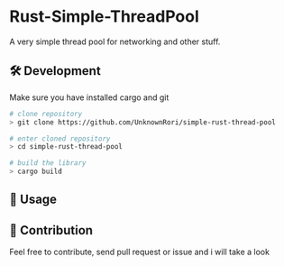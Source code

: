 # Rust-Simple-ThreadPool

A very simple thread pool for networking and other stuff.

## 🛠️ Development

Make sure you have installed cargo and git

```bash
# clone repository
> git clone https://github.com/UnknownRori/simple-rust-thread-pool

# enter cloned repository
> cd simple-rust-thread-pool

# build the library
> cargo build
```

## 🚀 Usage

## 🌟 Contribution

Feel free to contribute, send pull request or issue and i will take a look
